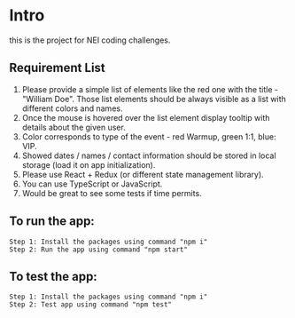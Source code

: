 # Intro

this is the project for NEI coding challenges.

## Requirement List

1. Please provide a simple list of elements like the red one with the title - "William Doe". Those list elements should be always visible as a list with different colors and names.
2. Once the mouse is hovered over the list element display tooltip with details about the given user.
3. Color corresponds to type of the event - red Warmup, green 1:1, blue: VIP.
4. Showed dates / names / contact information should be stored in local storage (load it on app initialization).
5. Please use React + Redux (or different state management library).
6. You can use TypeScript or JavaScript.
7. Would be great to see some tests if time permits.

## To run the app:
    Step 1: Install the packages using command "npm i"
    Step 2: Run the app using command "npm start"


## To test the app:
    Step 1: Install the packages using command "npm i"
    Step 2: Test app using command "npm test"

